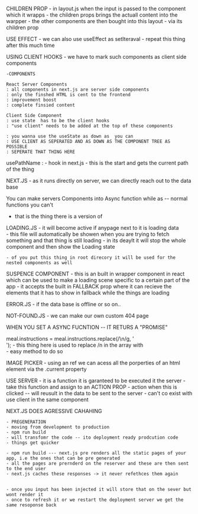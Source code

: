 CHILDREN PROP
    - in layout.js when the input is passed to the component which it wrapps 
    - the children props brings the actuall content into the warpper
    - the other components are then bought into this layout
    - via its children prop

USE EFFECT 
    - we can also use useEffect as setIteraval 
    - repeat this thing after this much time

USING CLIENT HOOKS
    - we have to mark such components as client side components 

    -COMPONENTS
    
    React Server Components
    : all components in next.js are server side components
    : only the finshed HTML is cent to the frontend
    : improvement boost
    : complete finsied content 

    Client Side Component
    : use state  has to be the client hooks
    : "use client" needs to be added at the top of these components
    
    : you wanna use the useState as down as  you can
    : USE CLIENT AS SEPERATED AND AS DOWN AS THE COMPONENT TREE AS POSSIBLE
    : SEPERATE THAT THING HERE

usePathName :
    - hook in next.js
    - this is the start and gets the current path of the thing 

NEXT.JS
    - as it runs directly on server, we can directly reach out to the data base

You can make servers Components into Async function while as -- normal functions you can't
- that is the thing there is a version of


LOADING.JS 
    - it will become active if anypage next to it is loading data\
    - this file will automatically be showen when you are trying to fetch something and that thing is still loading
    - in its deaylt it will stop the whole component and then show the Loading state

    - of you put this thing in root direcory it will be used for the nested components as well

SUSPENCE COMPONENT
    - this is an built in wrapper component in react which can be used to make a loading scene specific to a certain part of the app
    - it accepts the built in FALLBACK prop where it can recieve the elements that it has to show in fallback while the things are loading

ERROR.JS
    - if the data base is offline or so on..

NOT-FOUND.JS
    - we can make our own custom 404 page

WHEN YOU SET A ASYNC FUCNTION -- IT RETURS A "PROMISE"


meal.instructions = meal.instructions.replace(/\n/g, '<br>');
    - this thing here is used to replace /n in the array with <br> 
    - easy method to do so

IMAGE PICKER
    - using an ref we can acess all the porperties of an html element via the .current property 
    
USE SERVER
    - it is a function it is garanteed to be executed it the server
    - take this function and assign to an ACTION PROP
    - action when this is clicked -- will reusult in the data to be sent to the server
    - can't co exist with use client in the same component

NEXT.JS DOES AGRESSIVE CAHAHING

    - PREGENERATION
    - moving from development to production
    - npm run build
    - will transfomr the code -- ito deployment ready prodcution code
    - things get quicker
    
    - npm run build --- next.js pre renders all the static pages of your app, i.e the ones that can be pre generated 
    - all the pages are prernderd on the reserver and these are then sent to the end user
    - next.js caches these responses -> it never refethces them again


    - once you input has been injected it will store that on the sever but wont render it
    - once to refresh it or we restart the deployment server we get the same resoponse back
    
